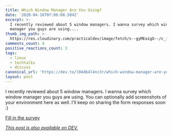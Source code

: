 ```yaml
---
title: Which Window Manager Are You Using?
date: '2020-04-16T07:06:08.504Z'
excerpt: >-
  I recently reviewed about 5 window managers. I wanna survey which window
  manager you guys are using....
thumb_img_path: >-
  https://res.cloudinary.com/practicaldev/image/fetch/s--gyMEoigO--/c_imagga_scale,f_auto,fl_progressive,h_420,q_auto,w_1000/https://dev-to-uploads.s3.amazonaws.com/i/v3nkrhlh004ehpfv24tq.png
comments_count: 4
positive_reactions_count: 3
tags:
  - linux
  - techtalks
  - discuss
canonical_url: 'https://dev.to/l04db4l4nc3r/which-window-manager-are-you-using-4c14'
layout: post
---
```

I recently reviewed about 5 window managers. I wanna survey which window manager you guys are using. You can optionally add screenshots of your environment here as well. I'll keep on sharing the form responses soon :)

[Fill in the survey](https://kutt.it/wm)

*[This post is also available on DEV.](https://dev.to/l04db4l4nc3r/which-window-manager-are-you-using-4c14)*


<script>
const parent = document.getElementsByTagName('head')[0];
const script = document.createElement('script');
script.type = 'text/javascript';
script.src = 'https://cdnjs.cloudflare.com/ajax/libs/iframe-resizer/4.1.1/iframeResizer.min.js';
script.charset = 'utf-8';
script.onload = function() {
    window.iFrameResize({}, '.liquidTag');
};
parent.appendChild(script);
</script>    
